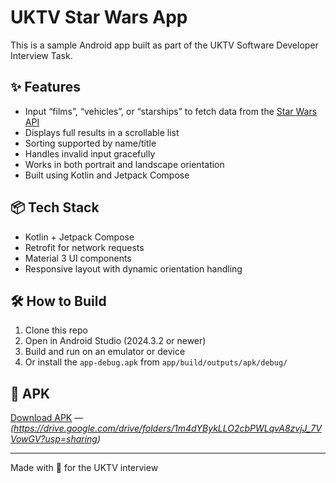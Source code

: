 # UKTV Star Wars App

This is a sample Android app built as part of the UKTV Software Developer Interview Task.

## ✨ Features

- Input “films”, “vehicles”, or “starships” to fetch data from the [Star Wars API](https://swapi.info)
- Displays full results in a scrollable list
- Sorting supported by name/title
- Handles invalid input gracefully
- Works in both portrait and landscape orientation
- Built using Kotlin and Jetpack Compose

## 📦 Tech Stack

- Kotlin + Jetpack Compose
- Retrofit for network requests
- Material 3 UI components
- Responsive layout with dynamic orientation handling

## 🛠 How to Build

1. Clone this repo
2. Open in Android Studio (2024.3.2 or newer)
3. Build and run on an emulator or device
4. Or install the `app-debug.apk` from `app/build/outputs/apk/debug/`

## 📱 APK

[Download APK](#) — *(https://drive.google.com/drive/folders/1m4dYBykLLO2cbPWLqvA8zvjJ_7VVowGV?usp=sharing)*

---

Made with 💫 for the UKTV interview
